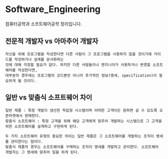 # Software_Engineering
컴퓨터공학과 소프트웨어공학 정리입니다.

## 전문적 개발자 vs 아마추어 개발자
```
자신을 위해 프로그램을 작성한다면 다른 사람이 그 프로그램을 사용하지 않을 것이기에 가이드를 작성하거나 설계를 문서화하는
것에 대해 걱정할 필요가 없다. 하지만 다른 사람들이나 엔지니어가 사용하거나 변경할 소프트웨어를 작성한다면,
대부분의 경우에는 프로그램의 코드뿐만 아니라 추가적인 정보(명세, specification)이 필요하게 될 것이다.
```

## 일반 vs 맞춤식 소프트웨어 차이
```
일반 제품 : 특정 개발이 생산한 독립형 시스템이며 어떠한 고객이든 원하면 살 수 있도록 오픈마켓에서 판매한다.
맞춤식 소프트웨어 : 특정 고객을 위해 해당 고객에게 맞추어 개발하는 시스템으로 그 고객을 위한 소프트웨어를 설계하고 구현하게 된다.

두 가지 소프트웨어 유형의 중요한 차이는 일반 제품은 그 소프트웨어를 개발하는 조직이 명세를 관리한다는 점이다.
맞춤식 제품의 경우는 소프트웨어를 구매하는 조직이 명세를 개발하고 관리한다. 소프트웨어 개발자는 그 명세에 맞추어 일을 하게 된다.
```
